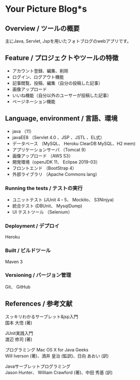 # Your Picture Blog*s 

## Overview / ツールの概要

主にJava, Servlet, Jspを用いたフォトブログのwebアプリです。

## Feature / プロジェクトやツールの特徴
- アカウント登録、編集、削除
- ログイン、ログアウト機能
- 記事閲覧、投稿、編集（自分の投稿した記事）
- 画像アップロード
- いいね機能（自分以外のユーサーが投稿した記事）
- ページネーション機能

## Language, environment / 言語、環境
- java （11）
- javaEE8 （Servlet 4.0 、JSP 、JSTL 、EL式）
- データベース （MySQL、 Heroku ClearDB MySQL、H2 mem)
- アプリケーションサーバ （Tomcat 9）
- 画像アップロード （AWS S3）
- 開発環境（openJDK 11、 Eclipse 2019-03）
- フロントエンド （BootStrap 4）
- 外部ライブラリ  （Apache Commons lang）

### Running the tests / テストの実行
- ユニットテスト   (JUnit 4・5、 Mockito、 S3Ninjya)
- 統合テスト     (DBUnit、 MysqlDump)
- UI テストツール （Selenium）

### Deployment / デプロイ
Heroku

### Built / ビルドツール
Maven 3

### Versioning / バージョン管理
Git、 GitHub


## References / 参考文献

スッキリわかるサーブレット&jsp入門  
国本 大悟 (著)

JUnit実践入門  
渡辺 修司 (著)

プログラミング Mac OS X for Java Geeks  
Will Iverson (著)、酒井 皇治 (監訳)、日向 あおい (訳)

Javaサーブレットプログラミング  
Jason Hunter、 William Crawford (著)、中田 秀基 (訳)







